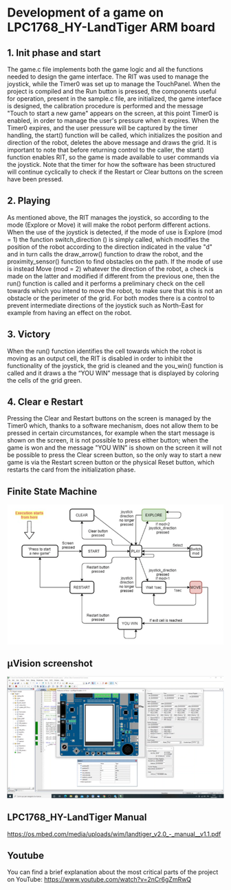 # Development of a game on LPC1768_HY-LandTiger ARM board

## 1. Init phase and start
The game.c file implements both the game logic and all the functions needed to design the game interface. 
The RIT was used to manage the joystick, while the Timer0 was set up to manage the TouchPanel.
When the project is compiled and the Run button is pressed, the components useful for operation, 
present in the sample.c file, are initialized, the game interface is designed, the calibration procedure is performed and the message 
"Touch to start a new game" appears on the screen, at this point Timer0 is enabled, in order to manage the user's pressure when it expires.
When the Timer0 expires, and the user pressure will be captured by the timer handling, the start() function will be called, 
which initializes the position and direction of the robot, deletes the above message and draws the grid. 
It is important to note that before returning control to the caller, the start() function enables RIT, 
so the game is made available to user commands via the joystick. Note that the timer for how the software has been 
structured will continue cyclically to check if the Restart or Clear buttons on the screen have been pressed.

## 2. Playing
As mentioned above, the RIT manages the joystick, so according to the mode (Explore or Move) 
it will make the robot perform different actions. When the use of the joystick is detected, if the mode 
of use is Explore (mod = 1) the function switch_direction () is simply called, which modifies the position 
of the robot according to the direction indicated in the value "d" and in turn calls the draw_arrow() 
function to draw the robot, and the proximity_sensor() function to find obstacles on the path. 
If the mode of use is instead Move (mod = 2) whatever the direction of the robot, a check is made on 
the latter and modified if different from the previous one, then the run() function is called and it 
performs a preliminary check on the cell towards which you intend to move the robot, to make sure that 
this is not an obstacle or the perimeter of the grid.
For both modes there is a control to prevent intermediate directions of the joystick such as North-East 
for example from having an effect on the robot.

## 3. Victory
When the run() function identifies the cell towards which the robot is moving as an output cell, 
the RIT is disabled in order to inhibit the functionality of the joystick, the grid is cleaned and the you_win()
function is called and it draws a the “YOU WIN” message that is displayed by coloring the cells of the grid green.

## 4. Clear e Restart
Pressing the Clear and Restart buttons on the screen is managed by the Timer0 which, 
thanks to a software mechanism, does not allow them to be pressed in certain circumstances, 
for example when the start message is shown on the screen, it is not possible to press either button; 
when the game is won and the message "YOU WIN" is shown on the screen it will not be possible to press the Clear screen button, 
so the only way to start a new game is via the Restart screen button or the physical Reset button, which restarts the 
card from the initialization phase.

## Finite State Machine
![alt text](/finite_state_machine.png)

## μVision screenshot
![alt text](/screenshot.png)

## LPC1768_HY-LandTiger Manual
https://os.mbed.com/media/uploads/wim/landtiger_v2.0_-_manual__v1.1.pdf

## Youtube 
You can find a brief explanation about the most critical parts of the project on YouTube: 
https://www.youtube.com/watch?v=2nCr6gZmRwQ
